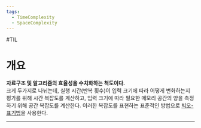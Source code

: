 ```yaml
---
tags: 
  - TimeComplexity
  - SpaceComplexity
---
```

#TIL 

# 개요
**자료구조 및 알고리즘의 효율성을 수치화하는 척도이다.**  
크게 두가지로 나뉘는데, 실행 시간(반복 횟수)이 입력 크기에 따라 어떻게 변화하는지 평가를 위해 시간 복잡도를 계산하고, 입력 크기에 따라 필요한 메모리 공간의 양을 측정하기 위해 공간 복잡도를 계산한다. 이러한 복잡도를 표현하는 표준적인 방법으로 [빅오-표기법](O-Notation.md)을 사용한다.
***



